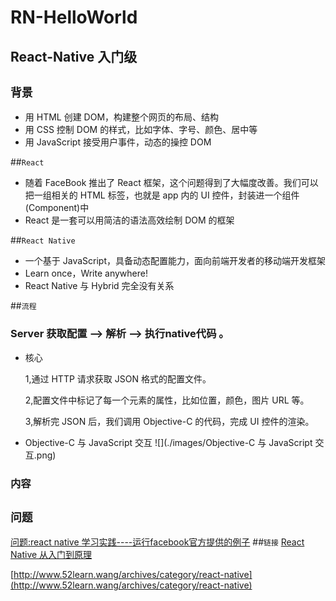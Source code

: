 # RN-HelloWorld

## React-Native 入门级
  
## `背景`

* 用 HTML 创建 DOM，构建整个网页的布局、结构
* 用 CSS 控制 DOM 的样式，比如字体、字号、颜色、居中等
* 用 JavaScript 接受用户事件，动态的操控 DOM

##`React`

* 随着 FaceBook 推出了 React 框架，这个问题得到了大幅度改善。我们可以把一组相关的 HTML 标签，也就是 app 内的 UI 控件，封装进一个组件(Component)中
* React 是一套可以用简洁的语法高效绘制 DOM 的框架

##`React Native`

* 一个基于 JavaScript，具备动态配置能力，面向前端开发者的移动端开发框架
* Learn once，Write anywhere!
* React Native 与 Hybrid 完全没有关系

##`流程`

### Server 获取配置 --> 解析 --> 执行native代码 。

* 核心

  1,通过 HTTP 请求获取 JSON 格式的配置文件。
  
  2,配置文件中标记了每一个元素的属性，比如位置，颜色，图片 URL 等。
  
  3,解析完 JSON 后，我们调用 Objective-C 的代码，完成 UI 控件的渲染。
* Objective-C 与 JavaScript 交互
![](./images/Objective-C 与 JavaScript 交互.png)
   
### 内容
   
   
## `问题`
[问题:react native 学习实践----运行facebook官方提供的例子](http://blog.csdn.net/wxq888/article/details/52413744)
##`链接`
[React Native 从入门到原理](http://www.jianshu.com/p/978c4bd3a759)

[http://www.52learn.wang/archives/category/react-native](http://www.52learn.wang/archives/category/react-native)
